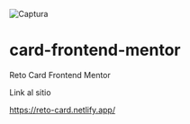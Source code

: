 ![Captura](https://user-images.githubusercontent.com/67837554/118342265-39cbc500-b4e8-11eb-905f-71c54a027c37.PNG)
# card-frontend-mentor

Reto Card Frontend Mentor

Link al sitio

https://reto-card.netlify.app/
